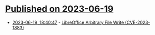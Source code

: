 # [Published on 2023-06-19](index.md)

* [2023-06-19, 18:40:47](https://lobste.rs/s/tcrvqt/libreoffice_arbitrary_file_write_cve) - [LibreOffice Arbitrary File Write (CVE-2023-1883)](https://secfault-security.com/blog/libreoffice.html)
